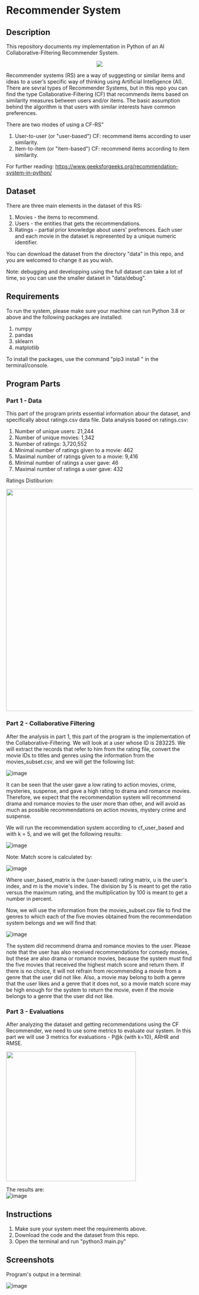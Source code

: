 # Recommender System

## Description

This repository documents my implementation in Python of an AI Collaborative-Filtering Recommender System.

<p align="center"><img src=https://user-images.githubusercontent.com/72878018/153745128-337c8c2a-7cbb-4dc1-ac41-8512aced61cb.png></p>

Recommender systems (RS) are a way of suggesting or similar items and ideas to a user’s specific way of thinking using Artificial Intelligence (AI).
There are sevral types of Recommender Systems, but in this repo you can find the type Collaborative-Filtering (CF) that recommends items based on similarity measures between users and/or items. The basic assumption behind the algorithm is that users with similar interests have common preferences.

There are two modes of using a CF-RS"
1. User-to-user (or "user-based") CF: recommend items according to user similarity.
2. Item-to-item (or "item-based") CF: recommend items according to item similarity.

For further reading: https://www.geeksforgeeks.org/recommendation-system-in-python/

## Dataset

There are three main elements in the dataset of this RS:
1. Movies - the items to recommend.
2. Users - the entities that gets the recommendations.
3. Ratings - partial prior knowledge about users' prefrences.
Each user and each movie in the dataset is represented by a unique numeric identifier.

You can download the dataset from the directory "data" in this repo, and you are welcomed to change it as you wish.

Note: debugging and developping using the full dataset can take a lot of time, so you can use the smaller dataset in "data/debug".

## Requirements

To run the system, please make sure your machine can run Python 3.8 or above and the following packages are installed:
1. numpy
2. pandas
3. sklearn
4. matplotlib

To install the packages, use the command "pip3 install <package-name>" in the terminal/console.

## Program Parts
  
### Part 1 - Data
This part of the program prints essential information abour the dataset, and specifically about ratings.csv data file.
Data analysis based on ratings.csv:
1. Number of unique users: 21,244
2. Number of unique movies: 1,342
3. Number of ratings: 3,720,552
4. Minimal number of ratings given to a movie: 462
5. Maximal number of ratings given to a movie: 9,416
6. Minimal number of ratings a user gave: 46
7. Maximal number of ratings a user gave: 432
  
Ratings Distiburion:
  
<p align="center"><img src=https://user-images.githubusercontent.com/72878018/153745187-d6a30455-c2cc-4396-838e-8b1e57b277ea.png width=600></p>

### Part 2 - Collaborative Filtering
After the analysis in part 1, this part of the program is the implementation of the Collaborative-Filtering.
We will look at a user whose ID is 283225. We will extract the records that refer to him from the rating file, convert the movie IDs to titles and genres using the information from the movies_subset.csv, and we will get the following list:
 
![image](https://user-images.githubusercontent.com/72878018/153745720-bf2c26ac-12a0-4d25-a763-efaedf18301f.png)
  
It can be seen that the user gave a low rating to action movies, crime, mysteries, suspense, and gave a high rating to drama and romance movies. Therefore, we expect that the recommendation system will recommend drama and romance movies to the user more than other, and will avoid as much as possible recommendations on action movies, mystery crime and suspense.

We will run the recommendation system according to cf_user_based and with k = 5, and we will get the following results:
 
![image](https://user-images.githubusercontent.com/72878018/153745792-fe25d643-506a-4478-ab78-c67c2c7bc520.png)
  
Note: Match score is calculated by:
  
![image](https://user-images.githubusercontent.com/72878018/153745801-e72dfcd0-71cd-4854-baba-90b4c3ed02dd.png)
  
Where user_based_matrix is the (user-based) rating matrix, u is the user's index, and m is the movie's index. The division by 5 is meant to get the ratio versus the maximum rating, and the multiplication by 100 is meant to get a number in percent.
  
Now, we will use the information from the movies_subset.csv file to find the genres to which each of the five movies obtained from the recommendation system belongs and we will find that:
  
![image](https://user-images.githubusercontent.com/72878018/153745819-bbd0cc80-d2e6-4e95-b221-3baf0ecbbbe9.png)
 
The system did recommend drama and romance movies to the user. Please note that the user has also received recommendations for comedy movies, but these are also drama or romance movies, because the system must find the five movies that received the highest match score and return them. If there is no choice, it will not refrain from recommending a movie from a genre that the user did not like. Also, a movie may belong to both a genre that the user likes and a genre that it does not, so a movie match score may be high enough for the system to return the movie, even if the movie belongs to a genre that the user did not like.

  
### Part 3 - Evaluations
After analyzing the dataset and getting recommendations using the CF Recommender, we need to use some metrics to evaluate our system. 
In this part we will use 3 metrics for evaluations - P@k (with k=10), ARHR and RMSE.

<img src=https://user-images.githubusercontent.com/72878018/153746164-4176c4dd-ec7d-43f7-918a-491aaa23d123.png width=350>

  
The results are:  
![image](https://user-images.githubusercontent.com/72878018/153746012-1db88047-3d70-4148-8c3b-c0935562d060.png)
  
  
## Instructions

1. Make sure your system meet the requirements above.
2. Download the code and the dataset from this repo.
3. Open the terminal and run "python3 main.py"


## Screenshots

Program's output in a terminal:
  
![image](https://user-images.githubusercontent.com/72878018/153746867-5d2320da-2410-4b0e-9980-bbec76c66192.png)

